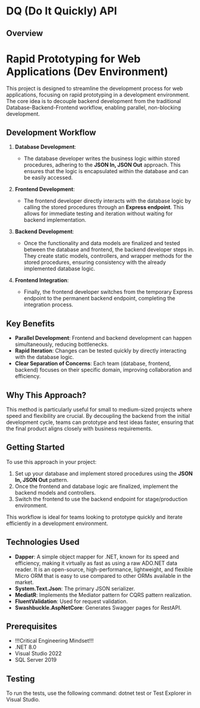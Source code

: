 # DQ (Do It Quickly) API

## Overview
# Rapid Prototyping for Web Applications (Dev Environment)

This project is designed to streamline the development process for web applications, focusing on rapid prototyping in a development environment. The core idea is to decouple backend development from the traditional Database-Backend-Frontend workflow, enabling parallel, non-blocking development.

## Development Workflow

1. **Database Development**:
   - The database developer writes the business logic within stored procedures, adhering to the **JSON In, JSON Out** approach. This ensures that the logic is encapsulated within the database and can be easily accessed.

2. **Frontend Development**:
   - The frontend developer directly interacts with the database logic by calling the stored procedures through an **Express endpoint**. This allows for immediate testing and iteration without waiting for backend implementation.

3. **Backend Development**:
   - Once the functionality and data models are finalized and tested between the database and frontend, the backend developer steps in. They create static models, controllers, and wrapper methods for the stored procedures, ensuring consistency with the already implemented database logic.

4. **Frontend Integration**:
   - Finally, the frontend developer switches from the temporary Express endpoint to the permanent backend endpoint, completing the integration process.

## Key Benefits
- **Parallel Development**: Frontend and backend development can happen simultaneously, reducing bottlenecks.
- **Rapid Iteration**: Changes can be tested quickly by directly interacting with the database logic.
- **Clear Separation of Concerns**: Each team (database, frontend, backend) focuses on their specific domain, improving collaboration and efficiency.

## Why This Approach?
This method is particularly useful for small to medium-sized projects where speed and flexibility are crucial.
By decoupling the backend from the initial development cycle, teams can prototype and test ideas faster,
ensuring that the final product aligns closely with business requirements.

## Getting Started
To use this approach in your project:
1. Set up your database and implement stored procedures using the **JSON In, JSON Out** pattern.
2. Once the frontend and database logic are finalized, implement the backend models and controllers.
3. Switch the frontend to use the backend endpoint for stage/production environment.

This workflow is ideal for teams looking to prototype quickly and iterate efficiently in a development environment.

## Technologies Used
- **Dapper**: A simple object mapper for .NET, known for its speed and efficiency, making it virtually as fast as using a raw ADO.NET data reader. It is an open-source, high-performance, lightweight, and flexible Micro ORM that is easy to use compared to other ORMs available in the market.
- **System.Text.Json**: The primary JSON serializer.
- **MediatR**: Implements the Mediator pattern for CQRS pattern realization.
- **FluentValidation**: Used for request validation.
- **Swashbuckle.AspNetCore**: Generates Swagger pages for RestAPI.

## Prerequisites

- !!!Critical Engineering Mindset!!!
- .NET 8.0
- Visual Studio 2022
- SQL Server 2019

## Testing
To run the tests, use the following command: dotnet test or Test Explorer in Visual Studio.
